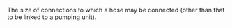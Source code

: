 ﻿The size of connections to which a hose may be connected (other than that to be linked to a pumping unit).